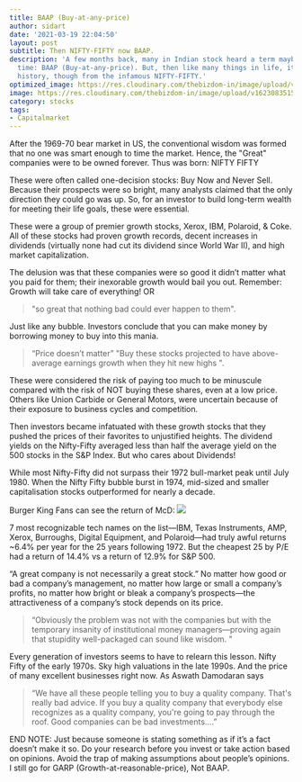 ```yaml
---
title: BAAP (Buy-at-any-price)
author: sidart
date: '2021-03-19 22:04:50'
layout: post
subtitle: Then NIFTY-FIFTY now BAAP.
description: 'A few months back, many in Indian stock heard a term maybe for the first
  time: BAAP (Buy-at-any-price). But, then like many things in life, it had its own
  history, though from the infamous NIFTY-FIFTY.'
optimized_image: https://res.cloudinary.com/thebizdom-in/image/upload/v1623083515/Baap_dhxd16.png
image: https://res.cloudinary.com/thebizdom-in/image/upload/v1623083515/Baap_dhxd16.png
category: stocks
tags:
- Capitalmarket
---
```


After the 1969-70 bear market in US, the conventional wisdom was formed that no one was smart enough to time the market. Hence, the "Great" companies were to be owned forever. Thus was born: NIFTY FIFTY

These were often called one-decision stocks: Buy Now and Never Sell. Because their prospects were so bright, many analysts claimed that the only direction they could go was up. So, for an investor to build long-term wealth for meeting their life goals, these were essential.

These were a group of premier growth stocks, Xerox, IBM, Polaroid, & Coke. All of these stocks had proven growth records, decent increases in dividends (virtually none had cut its dividend since World War II), and high market capitalization.

The delusion was that these companies were so good it didn’t matter what you paid for them; their inexorable growth would bail you out. Remember: Growth will take care of everything! OR 
> "so great that nothing bad could ever happen to them".

Just like any bubble. Investors conclude that you can make money by borrowing money to buy into this mania. 
> “Price doesn’t matter” "Buy these stocks projected to have above-average earnings growth when they hit new highs ".

These were considered the risk of paying too much to be minuscule compared with the risk of NOT buying these shares, even at a low price. Others like Union Carbide or General Motors, were uncertain because of their exposure to business cycles and competition.

Then investors became infatuated with these growth stocks that they pushed the prices of their favorites to unjustified heights. The dividend yields on the Nifty-Fifty averaged less than half the average yield on the 500 stocks in the S&P Index. But who cares about Dividends!

While most Nifty-Fifty did not surpass their 1972 bull-market peak until July 1980. When the Nifty Fifty bubble burst in 1974, mid-sized and smaller capitalisation stocks outperformed for nearly a decade. 

Burger King Fans can see the return of McD:
![](https://pbs.twimg.com/media/Ew3JQn2VkAMSZcR?format=png&name=small)

7 most recognizable tech names on the list—IBM, Texas Instruments, AMP, Xerox, Burroughs, Digital Equipment, and Polaroid—had truly awful returns ~6.4% per year for the 25 years following 1972. But the cheapest 25 by P/E had a return of 14.4% vs a return of 12.9% for S&P 500.

“A great company is not necessarily a great stock.” No matter how good or bad a company’s management, no matter how large or small a company’s profits, no matter how bright or bleak a company’s prospects—the attractiveness of a company’s stock depends on its price.

> “Obviously the problem was not with the companies but with the temporary insanity of institutional money managers—proving again that stupidity well-packaged can sound like wisdom. "

Every generation of investors seems to have to relearn this lesson. Nifty Fifty of the early 1970s. Sky high valuations in the late 1990s. And the price of many excellent businesses right now. As Aswath Damodaran says 
> “We have all these people telling you to buy a quality company. That's really bad advice. If you buy a quality company that everybody else recognizes as a quality company, you're going to pay through the roof. Good companies can be bad investments….”

END NOTE: Just because someone is stating something as if it’s a fact doesn’t make it so. Do your research before you invest or take action based on opinions. Avoid the trap of making assumptions about people’s opinions. I still go for GARP (Growth-at-reasonable-price), Not BAAP.
